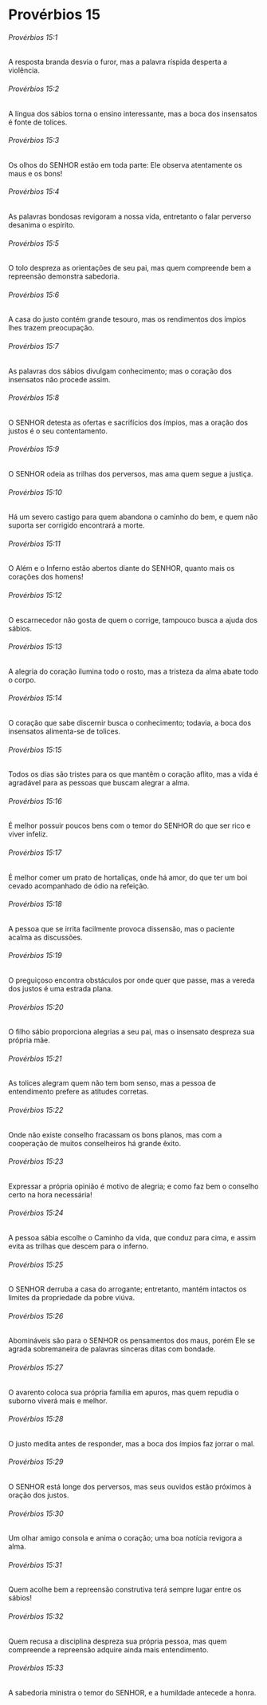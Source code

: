# Provérbios 15

###### Provérbios 15:1

A resposta branda desvia o furor, mas a palavra ríspida desperta a violência.

###### Provérbios 15:2

A língua dos sábios torna o ensino interessante, mas a boca dos insensatos é fonte de tolices.

###### Provérbios 15:3

Os olhos do SENHOR estão em toda parte: Ele observa atentamente os maus e os bons!

###### Provérbios 15:4

As palavras bondosas revigoram a nossa vida, entretanto o falar perverso desanima o espírito.

###### Provérbios 15:5

O tolo despreza as orientações de seu pai, mas quem compreende bem a repreensão demonstra sabedoria.

###### Provérbios 15:6

A casa do justo contém grande tesouro, mas os rendimentos dos ímpios lhes trazem preocupação.

###### Provérbios 15:7

As palavras dos sábios divulgam conhecimento; mas o coração dos insensatos não procede assim.

###### Provérbios 15:8

O SENHOR detesta as ofertas e sacrifícios dos ímpios, mas a oração dos justos é o seu contentamento.

###### Provérbios 15:9

O SENHOR odeia as trilhas dos perversos, mas ama quem segue a justiça.

###### Provérbios 15:10

Há um severo castigo para quem abandona o caminho do bem, e quem não suporta ser corrigido encontrará a morte.

###### Provérbios 15:11

O Além e o Inferno estão abertos diante do SENHOR, quanto mais os corações dos homens!

###### Provérbios 15:12

O escarnecedor não gosta de quem o corrige, tampouco busca a ajuda dos sábios.

###### Provérbios 15:13

A alegria do coração ilumina todo o rosto, mas a tristeza da alma abate todo o corpo.

###### Provérbios 15:14

O coração que sabe discernir busca o conhecimento; todavia, a boca dos insensatos alimenta-se de tolices.

###### Provérbios 15:15

Todos os dias são tristes para os que mantêm o coração aflito, mas a vida é agradável para as pessoas que buscam alegrar a alma.

###### Provérbios 15:16

É melhor possuir poucos bens com o temor do SENHOR do que ser rico e viver infeliz.

###### Provérbios 15:17

É melhor comer um prato de hortaliças, onde há amor, do que ter um boi cevado acompanhado de ódio na refeição.

###### Provérbios 15:18

A pessoa que se irrita facilmente provoca dissensão, mas o paciente acalma as discussões.

###### Provérbios 15:19

O preguiçoso encontra obstáculos por onde quer que passe, mas a vereda dos justos é uma estrada plana.

###### Provérbios 15:20

O filho sábio proporciona alegrias a seu pai, mas o insensato despreza sua própria mãe.

###### Provérbios 15:21

As tolices alegram quem não tem bom senso, mas a pessoa de entendimento prefere as atitudes corretas.

###### Provérbios 15:22

Onde não existe conselho fracassam os bons planos, mas com a cooperação de muitos conselheiros há grande êxito.

###### Provérbios 15:23

Expressar a própria opinião é motivo de alegria; e como faz bem o conselho certo na hora necessária!

###### Provérbios 15:24

A pessoa sábia escolhe o Caminho da vida, que conduz para cima, e assim evita as trilhas que descem para o inferno.

###### Provérbios 15:25

O SENHOR derruba a casa do arrogante; entretanto, mantém intactos os limites da propriedade da pobre viúva.

###### Provérbios 15:26

Abomináveis são para o SENHOR os pensamentos dos maus, porém Ele se agrada sobremaneira de palavras sinceras ditas com bondade.

###### Provérbios 15:27

O avarento coloca sua própria família em apuros, mas quem repudia o suborno viverá mais e melhor.

###### Provérbios 15:28

O justo medita antes de responder, mas a boca dos ímpios faz jorrar o mal.

###### Provérbios 15:29

O SENHOR está longe dos perversos, mas seus ouvidos estão próximos à oração dos justos.

###### Provérbios 15:30

Um olhar amigo consola e anima o coração; uma boa notícia revigora a alma.

###### Provérbios 15:31

Quem acolhe bem a repreensão construtiva terá sempre lugar entre os sábios!

###### Provérbios 15:32

Quem recusa a disciplina despreza sua própria pessoa, mas quem compreende a repreensão adquire ainda mais entendimento.

###### Provérbios 15:33

A sabedoria ministra o temor do SENHOR, e a humildade antecede a honra.

